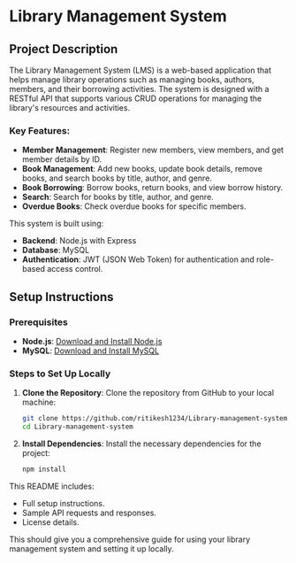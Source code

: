 # Library Management System

## Project Description
The Library Management System (LMS) is a web-based application that helps manage library operations such as managing books, authors, members, and their borrowing activities. The system is designed with a RESTful API that supports various CRUD operations for managing the library's resources and activities.

### Key Features:
- **Member Management**: Register new members, view members, and get member details by ID.
- **Book Management**: Add new books, update book details, remove books, and search books by title, author, and genre.
- **Book Borrowing**: Borrow books, return books, and view borrow history.
- **Search**: Search for books by title, author, and genre.
- **Overdue Books**: Check overdue books for specific members.
  
This system is built using:
- **Backend**: Node.js with Express
- **Database**: MySQL
- **Authentication**: JWT (JSON Web Token) for authentication and role-based access control.

## Setup Instructions

### Prerequisites
- **Node.js**: [Download and Install Node.js](https://nodejs.org/en/)
- **MySQL**: [Download and Install MySQL](https://www.mysql.com/)

### Steps to Set Up Locally

1. **Clone the Repository**:
   Clone the repository from GitHub to your local machine:
   ```bash
   git clone https://github.com/ritikesh1234/Library-management-system.git
   cd Library-management-system
2. **Install Dependencies**:
   Install the necessary dependencies for the project:
   ```bash
   npm install

This README includes:
- Full setup instructions.
- Sample API requests and responses.
- License details.

This should give you a comprehensive guide for using your library management system and setting it up locally.

